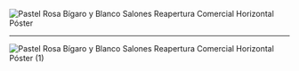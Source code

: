 ![Pastel Rosa Bígaro y Blanco Salones Reapertura Comercial Horizontal Póster](https://github.com/nightydev/nightydev/assets/106894979/cce9514b-daaf-4c98-b1c9-764e7b06dccb)
<hr>

![Pastel Rosa Bígaro y Blanco Salones Reapertura Comercial Horizontal Póster (1)](https://github.com/nightydev/nightydev/assets/106894979/81c50d21-6903-4130-b49c-e3b900b995ce)
